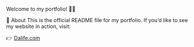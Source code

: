 Welcome to my portfolio! 🎨🚀

📌 About
This is the official README file for my portfolio. If you’d like to see my website in action, visit:

👉 [Dalife.com](https://dalife001.github.io/Portfolio/)
